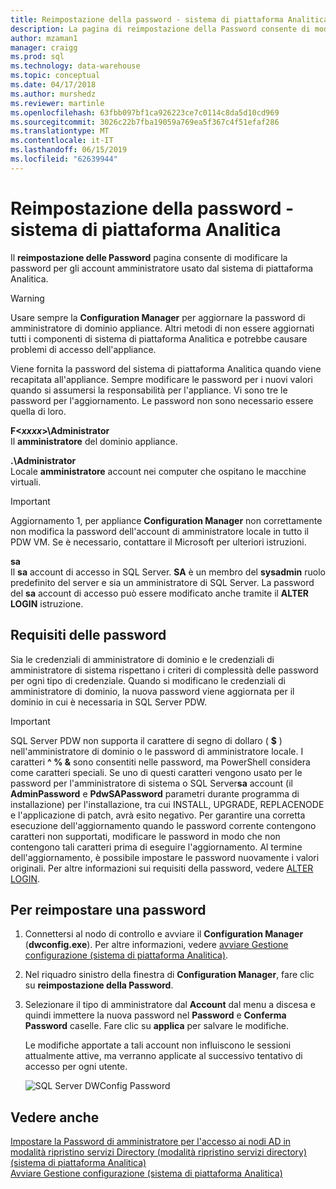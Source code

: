```yaml
---
title: Reimpostazione della password - sistema di piattaforma Analitica | Microsoft Docs
description: La pagina di reimpostazione della Password consente di modificare la password per gli account amministratore usato dal sistema di piattaforma Analitica.
author: mzaman1
manager: craigg
ms.prod: sql
ms.technology: data-warehouse
ms.topic: conceptual
ms.date: 04/17/2018
ms.author: murshedz
ms.reviewer: martinle
ms.openlocfilehash: 63fbb097bf1ca926223ce7c0114c8da5d10cd969
ms.sourcegitcommit: 3026c22b7fba19059a769ea5f367c4f51efaf286
ms.translationtype: MT
ms.contentlocale: it-IT
ms.lasthandoff: 06/15/2019
ms.locfileid: "62639944"
---
```

# <a name="password-reset---analytics-platform-system"></a>Reimpostazione della password - sistema di piattaforma Analitica
Il **reimpostazione delle Password** pagina consente di modificare la password per gli account amministratore usato dal sistema di piattaforma Analitica.  
  
> [!WARNING]  
> Usare sempre la **Configuration Manager** per aggiornare la password di amministratore di dominio appliance. Altri metodi di non essere aggiornati tutti i componenti di sistema di piattaforma Analitica e potrebbe causare problemi di accesso dell'appliance.  
  
Viene fornita la password del sistema di piattaforma Analitica quando viene recapitata all'appliance. Sempre modificare le password per i nuovi valori quando si assumersi la responsabilità per l'appliance. Vi sono tre le password per l'aggiornamento. Le password non sono necessario essere quella di loro.  
  
**F<*xxxx*>\Administrator**  
Il **amministratore** del dominio appliance.  
  
**.\Administrator**  
Locale **amministratore** account nei computer che ospitano le macchine virtuali.  
  
> [!IMPORTANT]  
> Aggiornamento 1, per appliance **Configuration Manager** non correttamente non modifica la password dell'account di amministratore locale in tutto il PDW VM. Se è necessario, contattare il Microsoft per ulteriori istruzioni.  
  
**sa**  
Il **sa** account di accesso in SQL Server. **SA** è un membro del **sysadmin** ruolo predefinito del server e sia un amministratore di SQL Server. La password del **sa** account di accesso può essere modificato anche tramite il **ALTER LOGIN** istruzione.  
  
## <a name="password-requirements"></a>Requisiti delle password  
Sia le credenziali di amministratore di dominio e le credenziali di amministratore di sistema rispettano i criteri di complessità delle password per ogni tipo di credenziale. Quando si modificano le credenziali di amministratore di dominio, la nuova password viene aggiornata per il dominio in cui è necessaria in SQL Server PDW.  
  
> [!IMPORTANT]  
> SQL Server PDW non supporta il carattere di segno di dollaro ( **$** ) nell'amministratore di dominio o le password di amministratore locale. I caratteri **^ % &** sono consentiti nelle password, ma PowerShell considera come caratteri speciali. Se uno di questi caratteri vengono usato per le password per l'amministratore di sistema o SQL Server**sa** account (il **AdminPassword** e **PdwSAPassword** parametri durante programma di installazione) per l'installazione, tra cui INSTALL, UPGRADE, REPLACENODE e l'applicazione di patch, avrà esito negativo. Per garantire una corretta esecuzione dell'aggiornamento quando le password corrente contengono caratteri non supportati, modificare le password in modo che non contengono tali caratteri prima di eseguire l'aggiornamento. Al termine dell'aggiornamento, è possibile impostare le password nuovamente i valori originali. Per altre informazioni sui requisiti della password, vedere [ALTER LOGIN](../t-sql/statements/alter-login-transact-sql.md).  
  
## <a name="to-reset-a-password"></a>Per reimpostare una password  
  
1.  Connettersi al nodo di controllo e avviare il **Configuration Manager** (**dwconfig.exe**). Per altre informazioni, vedere [avviare Gestione configurazione &#40;sistema di piattaforma Analitica&#41;](launch-the-configuration-manager.md).  
  
2.  Nel riquadro sinistro della finestra di **Configuration Manager**, fare clic su **reimpostazione della Password**.  
  
3.  Selezionare il tipo di amministratore dal **Account** dal menu a discesa e quindi immettere la nuova password nel **Password** e **Conferma Password** caselle. Fare clic su **applica** per salvare le modifiche.  
  
    Le modifiche apportate a tali account non influiscono le sessioni attualmente attive, ma verranno applicate al successivo tentativo di accesso per ogni utente.  
  
    ![SQL Server DWConfig Password](./media/password-reset/SQL_Server_PDW_DWConfig_TopPW.png "SQL_Server_PDW_DWConfig_TopPW")  
  
## <a name="see-also"></a>Vedere anche  
[Impostare la Password di amministratore per l'accesso ai nodi AD in modalità ripristino servizi Directory &#40;modalità ripristino servizi directory&#41; &#40;sistema di piattaforma Analitica&#41;](set-admin-password-for-logging-on-to-ad-nodes-in-directory-services-restore-mode.md)  
[Avviare Gestione configurazione &#40;sistema di piattaforma Analitica&#41;](launch-the-configuration-manager.md)  
  
